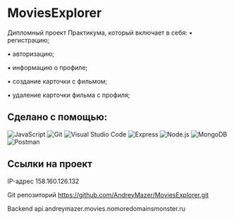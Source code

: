 # MoviesExplorer
Дипломный проект Практикума, который включает в себя:
▪ регистрацию;

▪ авторизацию;

▪ информацию о профиле;

▪ создание карточки с фильмом;

▪ удаление карточки фильма с профиля;

## Сделано с помощью:
![JavaScript](https://img.shields.io/badge/-JavaScript-090909?style=for-the-badge&logo=JavaScript)
![Git](https://img.shields.io/badge/git-%23F05033.svg?style=for-the-badge&logo=git&logoColor=white)
![Visual Studio Code](https://img.shields.io/badge/Visual%20Studio%20Code-0078d7.svg?style=for-the-badge&logo=visual-studio-code&logoColor=white)
![Express](https://img.shields.io/badge/-Express-090909?style=for-the-badge&logo=Express)
![Node.js](https://img.shields.io/badge/-Node.js-090909?style=for-the-badge&logo=Node.js)
![MongoDB](https://img.shields.io/badge/-MongoDB-090909?style=for-the-badge&logo=MongoDB)
![Postman](https://img.shields.io/badge/-Postman-090909?style=for-the-badge&logo=Postman)

## Ссылки на проект

IP-адрес 158.160.126.132

Git репозиторий https://github.com/AndreyMazer/MoviesExplorer.git

Backend api.andreymazer.movies.nomoredomainsmonster.ru
